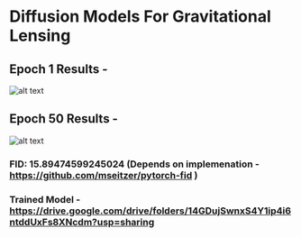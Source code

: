 # Diffusion Models For Gravitational Lensing


## Epoch 1 Results - 
![alt text](https://github.com/arnesh2212/GSOC---ML4SCI-Tasks/blob/main/Task4%20-%20Diffusion%20Model/0000.png)

## Epoch 50 Results - 
![alt text](https://github.com/arnesh2212/GSOC---ML4SCI-Tasks/blob/main/Task4%20-%20Diffusion%20Model/0049.png)

### FID:  15.89474599245024 (Depends on implemenation - https://github.com/mseitzer/pytorch-fid )
### Trained Model - https://drive.google.com/drive/folders/14GDujSwnxS4Y1ip4i6ntddUxFs8XNcdm?usp=sharing
